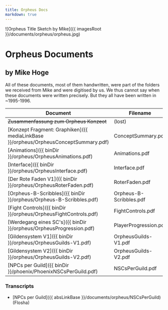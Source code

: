 ```yaml
---
title: Orpheus Docs
markdown: true
---
```


![Orpheus Title Sketch by Mike]({{ imagesRoot }}/documents/orpheus/orpheus.jpg)

# Orpheus Documents

## by Mike Hoge

All of these documents, most of them handwritten, were part of the folders we received from Mike and were digitised by us. We thus cannot say when these documents were written precisely. But they all have been written in ~1995-1996. 

Document                                                            | Filename                | Size
--------------------------------------------------------------------|-------------------------|---------
~~Zusammenfassung zum Orpheus Konzeot~~                             | (lost)                  | - 
[Konzept Fragment: Graphiken]({{ mediaLinkBase }}/orpheus/OrpheusConceptSummary.pdf) | ConceptSummary.pdf | 12.2 MB
[Animations]({{ binDir }}/orpheus/OrpheusAnimations.pdf)            | Animations.pdf          | 1.8 MB
[Interface]({{ binDir }}/orpheus/OrpheusInterface.pdf)              | Interface.pdf           | 6.3 MB
[Der Rote Faden V1]({{ binDir }}/orpheus/OrpheusRoterFaden.pdf)     | RoterFaden.pdf          | 1.6 MB
[Orpheus-B-Scribbles]({{ binDir }}/orpheus/Orpheus-B-Scribbles.pdf) | Orpheus-B-Scribbles.pdf | 26.4 MB
[Fight Controls]({{ binDir }}/orpheus/OrpheusFightControls.pdf)     | FightControls.pdf       | 8.0 MB
[Werdegang eines SC's]({{ binDir }}/orpheus/OrpheusProgression.pdf) | PlayerProgression.pdf   | 6.0 MB
[Gildensystem V1]({{ binDir }}/orpheus/OrpheusGuilds-V1.pdf)        | OrpheusGuilds-V1.pdf    | 12.5 MB
[Gildensystem V2]({{ binDir }}/orpheus/OrpheusGuilds-V2.pdf)        | OrpheusGuilds-V2.pdf    | 26 MB
[NPCs per Guild]({{ binDir }}/phoenix/PhoenixNSCsPerGuild.pdf)      | NSCsPerGuild.pdf        | 8 MB


### Transcripts

* [NPCs per Guild]({{ absLinkBase }}/documents/orpheus/NSCsPerGuild) (Flosha)


<!--<img class="cover" src="{{ mediaLinkBase }}/orpheus/orpheus-2.jpg" alt="Orpheus Aufzeichnungen">-->


<style>
  article {
    padding-bottom: 50px;
    max-width: 100%;
    padding-right: 20px;
    padding-left: 20px;
  }

  article p, article img {
    max-width: 650px;
  }

  @media only screen
  and (max-width : 820px) {
      article p, article img {
        max-width: 100%;
      }
  }

  article table {
    border-collapse: collapse;
    margin: 0 auto 2em;
    max-width: 90vw;
    display: block;
    overflow-x: auto;
    width: 100%;
  }

  article td, 
  article th {
    border: 1px solid;
    padding: 2px 10px;
  }

  article th {
    background: #ac876d47;
  }

  article tr.link td {
    cursor: pointer;
  }

  article tr.link:hover td {
      background: #ac876d24;
  }

  article tr.missing td {
    opacity: 0.5;
  }

  /* @flosha indicated he prefers horizontal scrolling here than dropping columns */
  /* @media (max-width : 750px) {
    article td:nth-child(3),
    article th:nth-child(3) {
      display: none;
    }
  }

  @media (max-width : 500px) {
    article td:nth-child(1),
    article th:nth-child(1),
    article td:nth-child(5),
    article th:nth-child(5) {
      display: none;
    }
  } */
</style>

<script>
  const table = document.querySelector("article table");
  table.classList.add("js");
  const rows = Array.from(table.querySelectorAll("tr"));
  for(let row of rows) {
    const isMissing = row.querySelector("del") != null;
    if (isMissing) {
      row.classList.add("missing");
      continue;
    }
    const link = row.querySelector("a[href]");
    if (link == null) {
      continue;
    }
    row.classList.add("link");
    row.addEventListener("click", () => link.click());
  }
</script>

